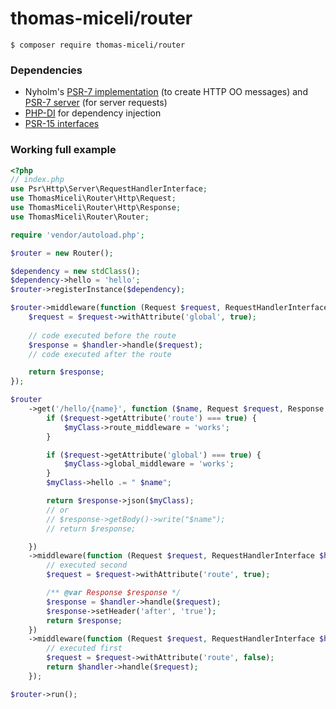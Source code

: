 # thomas-miceli/router

```shell
$ composer require thomas-miceli/router
```

### Dependencies
* Nyholm's [PSR-7 implementation](https://github.com/nyholm/psr7) (to create HTTP OO messages) and [PSR-7 server](https://github.com/nyholm/psr7-server) (for server requests)
* [PHP-DI](https://php-di.org) for dependency injection 
* [PSR-15 interfaces](https://www.php-fig.org/psr/psr-15/)

### Working full example

```php
<?php
// index.php
use Psr\Http\Server\RequestHandlerInterface;
use ThomasMiceli\Router\Http\Request;
use ThomasMiceli\Router\Http\Response;
use ThomasMiceli\Router\Router;

require 'vendor/autoload.php';

$router = new Router();

$dependency = new stdClass();
$dependency->hello = 'hello';
$router->registerInstance($dependency);

$router->middleware(function (Request $request, RequestHandlerInterface $handler) {
    $request = $request->withAttribute('global', true);
    
    // code executed before the route
    $response = $handler->handle($request);
    // code executed after the route

    return $response;
});

$router
    ->get('/hello/{name}', function ($name, Request $request, Response $response, stdClass $myClass) {
        if ($request->getAttribute('route') === true) {
            $myClass->route_middleware = 'works';
        }

        if ($request->getAttribute('global') === true) {
            $myClass->global_middleware = 'works';
        }
        $myClass->hello .= " $name";

        return $response->json($myClass);
        // or
        // $response->getBody()->write("$name");
        // return $response;

    })
    ->middleware(function (Request $request, RequestHandlerInterface $handler) {
        // executed second
        $request = $request->withAttribute('route', true);

        /** @var Response $response */
        $response = $handler->handle($request);
        $response->setHeader('after', 'true');
        return $response;
    })
    ->middleware(function (Request $request, RequestHandlerInterface $handler) {
        // executed first
        $request = $request->withAttribute('route', false);
        return $handler->handle($request);
    });

$router->run();

```